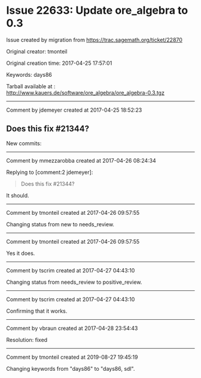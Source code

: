 # Issue 22633: Update ore_algebra to 0.3

Issue created by migration from https://trac.sagemath.org/ticket/22870

Original creator: tmonteil

Original creation time: 2017-04-25 17:57:01

Keywords: days86

Tarball available at : http://www.kauers.de/software/ore_algebra/ore_algebra-0.3.tgz



---

Comment by jdemeyer created at 2017-04-25 18:52:23

Does this fix #21344?
----
New commits:


---

Comment by mmezzarobba created at 2017-04-26 08:24:34

Replying to [comment:2 jdemeyer]:
> Does this fix #21344?

It should.


---

Comment by tmonteil created at 2017-04-26 09:57:55

Changing status from new to needs_review.


---

Comment by tmonteil created at 2017-04-26 09:57:55

Yes it does.


---

Comment by tscrim created at 2017-04-27 04:43:10

Changing status from needs_review to positive_review.


---

Comment by tscrim created at 2017-04-27 04:43:10

Confirming that it works.


---

Comment by vbraun created at 2017-04-28 23:54:43

Resolution: fixed


---

Comment by tmonteil created at 2019-08-27 19:45:19

Changing keywords from "days86" to "days86, sdl".
